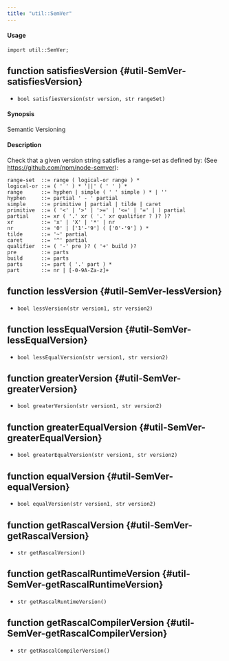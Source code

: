 ```yaml
---
title: "util::SemVer"
---
```


#### Usage

`import util::SemVer;`


## function satisfiesVersion {#util-SemVer-satisfiesVersion}

* ``bool satisfiesVersion(str version, str rangeSet)``


#### Synopsis

Semantic Versioning
#### Description

Check that a given version string satisfies a range-set as defined by:
(See https://github.com/npm/node-semver):
``````
range-set  ::= range ( logical-or range ) *
logical-or ::= ( ' ' ) * '||' ( ' ' ) *
range      ::= hyphen | simple ( ' ' simple ) * | ''
hyphen     ::= partial ' - ' partial
simple     ::= primitive | partial | tilde | caret
primitive  ::= ( '<' | '>' | '>=' | '<=' | '=' | ) partial
partial    ::= xr ( '.' xr ( '.' xr qualifier ? )? )?
xr         ::= 'x' | 'X' | '*' | nr
nr         ::= '0' | ['1'-'9'] ( ['0'-'9'] ) *
tilde      ::= '~' partial
caret      ::= '^' partial
qualifier  ::= ( '-' pre )? ( '+' build )?
pre        ::= parts
build      ::= parts
parts      ::= part ( '.' part ) *
part       ::= nr | [-0-9A-Za-z]+
``````

## function lessVersion {#util-SemVer-lessVersion}

* ``bool lessVersion(str version1, str version2)``

## function lessEqualVersion {#util-SemVer-lessEqualVersion}

* ``bool lessEqualVersion(str version1, str version2)``

## function greaterVersion {#util-SemVer-greaterVersion}

* ``bool greaterVersion(str version1, str version2)``

## function greaterEqualVersion {#util-SemVer-greaterEqualVersion}

* ``bool greaterEqualVersion(str version1, str version2)``

## function equalVersion {#util-SemVer-equalVersion}

* ``bool equalVersion(str version1, str version2)``

## function getRascalVersion {#util-SemVer-getRascalVersion}

* ``str getRascalVersion()``

## function getRascalRuntimeVersion {#util-SemVer-getRascalRuntimeVersion}

* ``str getRascalRuntimeVersion()``

## function getRascalCompilerVersion {#util-SemVer-getRascalCompilerVersion}

* ``str getRascalCompilerVersion()``

